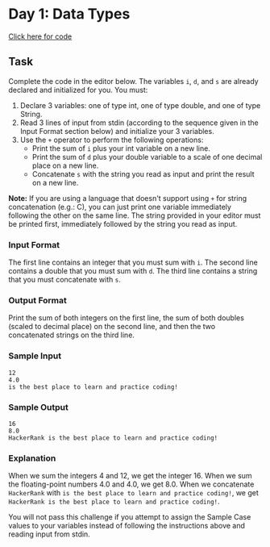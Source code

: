 # Day 1: Data Types

[Click here for code](./dataTypes.js)

## Task
Complete the code in the editor below. The variables `i`, `d`, and `s` are already declared and initialized for you. You must:

1. Declare 3 variables: one of type int, one of type double, and one of type String.
2. Read 3 lines of input from stdin (according to the sequence given in the Input Format section below) and initialize your 3 variables.
3. Use the `+` operator to perform the following operations:
    - Print the sum of `i` plus your int variable on a new line.
    - Print the sum of `d` plus your double variable to a scale of one decimal place on a new line.
    - Concatenate `s` with the string you read as input and print the result on a new line.


**Note:** If you are using a language that doesn't support using `+` for string concatenation (e.g.: C), you can just print one variable immediately following the other on the same line. The string provided in your editor must be printed first, immediately followed by the string you read as input.

### Input Format

The first line contains an integer that you must sum with `i`.
The second line contains a double that you must sum with `d`.
The third line contains a string that you must concatenate with `s`.

### Output Format

Print the sum of both integers on the first line, the sum of both doubles (scaled to  decimal place) on the second line, and then the two concatenated strings on the third line.

### Sample Input

```
12
4.0
is the best place to learn and practice coding!
```

### Sample Output

```
16
8.0
HackerRank is the best place to learn and practice coding!
```

### Explanation

When we sum the integers 4 and 12, we get the integer 16.
When we sum the floating-point numbers 4.0 and 4.0, we get 8.0.
When we concatenate `HackerRank` with `is the best place to learn and practice coding!`, we get `HackerRank is the best place to learn and practice coding!`.

You will not pass this challenge if you attempt to assign the Sample Case values to your variables instead of following the instructions above and reading input from stdin.